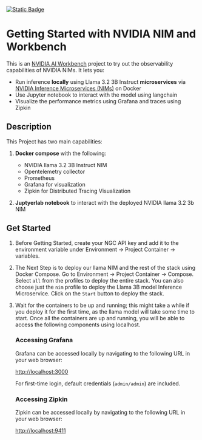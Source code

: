 [![Static Badge](https://img.shields.io/badge/Open_In-AI_Workbench-76B900)](https://build.nvidia.com/open-ai-workbench/aHR0cHM6Ly9naXRodWIuY29tL3JvbmFrYmFua2EvZ2V0dGluZy1zdGFydGVkLW5pbS13b3JrYmVuY2g=)

# Getting Started with NVIDIA NIM and Workbench
This is an [NVIDIA AI Workbench](https://www.nvidia.com/en-us/deep-learning-ai/solutions/data-science/workbench/) project to try out the observability capabilities of NVIDIA NIMs. It lets you:
* Run inference **locally** using Llama 3.2 3B Instruct **microservices** via [NVIDIA Inference Microservices (NIMs)](https://www.nvidia.com/en-us/ai/) on Docker
* Use Jupyter notebook to interact with the model using langchain
* Visualize the performance metrics using Grafana and traces using Zipkin

## Description
This Project has two main capabilities: 
1. **Docker compose** with the following:

   - NVIDIA llama 3.2 3B Instruct NIM
   - Opentelemetry collector
   - Prometheus
   - Grafana for visualization
   - Zipkin for Distributed Tracing Visualization
3. **Juptyerlab notebook** to interact with the deployed NVIDIA llama 3.2 3b NIM

## Get Started

1. Before Getting Started, create your NGC API key and add it to the environment variable under Environment -> Project Container -> variables.

2. The Next Step is to deploy our llama NIM and the rest of the stack using Docker Compose. Go to Environment -> Project Container -> Compose.
   Select `all` from the profiles to deploy the entire stack. You can also choose just the `nim` profile to deploy the Llama 3B model Inference Microservice.
   Click on the `Start` button to deploy the stack.

3. Wait for the containers to be up and running; this might take a while if you deploy it for the first time, as the llama model will take some time to start. Once all the containers are up and running, you will be able to access the following components using localhost.

    ### Accessing Grafana
    
    Grafana can be accessed locally by navigating to the following URL in your web browser:
    
    [http://localhost:3000](http://localhost:3000)
    
    For first-time login, default credentials (`admin/admin`) are included.

   ### Accessing Zipkin
    
    Zipkin can be accessed locally by navigating to the following URL in your web browser:
    
    [http://localhost:9411](http://localhost:9411)
    

